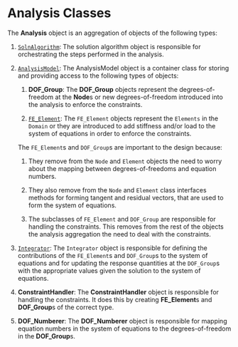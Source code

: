 # Analysis Classes

The **Analysis** object is an aggregation of objects of the following types:

1.  [`SolnAlgorithm`](algorithm/SolutionAlgorithm): The solution algorithm object is responsible for
    orchestrating the steps performed in the analysis.

2.  [`AnalysisModel`](algorithm/AnalysisModel): The AnalysisModel object is a container class for
    storing and providing access to the following types of objects:

    1. **DOF_Group**: The **DOF_Group** objects represent the
       degrees-of-freedom at the **Node**s or new degrees-of-freedom
       introduced into the analysis to enforce the constraints.

    2. [`FE_Element`](fe_ele): The `FE_Element` objects represent the
       `Elements` in the `Domain` or they are introduced to add
       stiffness and/or load to the system of equations in order to
       enforce the constraints.

    The `FE_Element`s and `DOF_Group`s are important to the design
    because:

    1. They remove from the `Node` and `Element` objects the need
       to worry about the mapping between degrees-of-freedoms and
       equation numbers.

    2. They also remove from the `Node` and `Element` class
       interfaces methods for forming tangent and residual vectors,
       that are used to form the system of equations.

    3. The subclasses of `FE_Element` and `DOF_Group` are
       responsible for handling the constraints. This removes from the
       rest of the objects the analysis aggregation the need to deal
       with the constraints.

3.  [`Integrator`](integrator/Integrator): The `Integrator` object is responsible for
    defining the contributions of the `FE_Element`s and `DOF_Group`s
    to the system of equations and for updating the response quantities
    at the `DOF_Group`s with the appropriate values given the solution
    to the system of equations.

4.  **ConstraintHandler**: The **ConstraintHandler** object is
    responsible for handling the constraints. It does this by creating
    **FE_Element**s and **DOF_Group**s of the correct type.

5.  **DOF_Numberer**: The **DOF_Numberer** object is responsible for
    mapping equation numbers in the system of equations to the
    degrees-of-freedom in the **DOF_Group**s.



